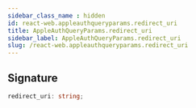 ```yaml
---
sidebar_class_name : hidden
id: react-web.appleauthqueryparams.redirect_uri
title: AppleAuthQueryParams.redirect_uri
sidebar_label: AppleAuthQueryParams.redirect_uri
slug: /react-web.appleauthqueryparams.redirect_uri
---
```






## Signature

```typescript
redirect_uri: string;
```
